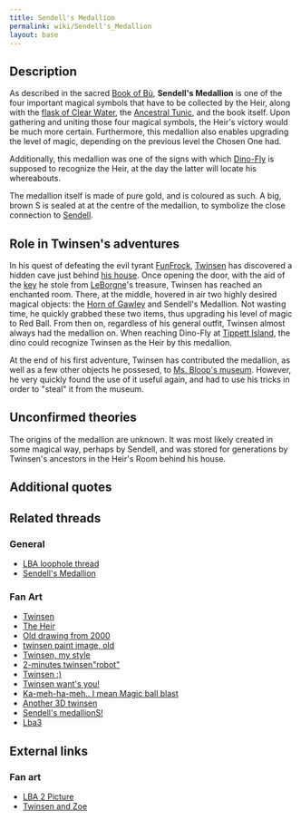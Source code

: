 ```yaml
---
title: Sendell's Medallion
permalink: wiki/Sendell's_Medallion
layout: base
---
```


## Description

As described in the sacred [Book of Bù](Book_of_Bù "wikilink"),
**Sendell's Medallion** is one of the four important magical symbols
that have to be collected by the Heir, along with the [flask of Clear
Water](flask_of_Clear_Water "wikilink"), the [Ancestral
Tunic](Ancestral_Tunic "wikilink"), and the book itself. Upon gathering
and uniting those four magical symbols, the Heir's victory would be much
more certain. Furthermore, this medallion also enables upgrading the
level of magic, depending on the previous level the Chosen One had.

Additionally, this medallion was one of the signs with which
[Dino-Fly](Dino-Fly "wikilink") is supposed to recognize the Heir, at
the day the latter will locate his whereabouts.

The medallion itself is made of pure gold, and is coloured as such. A
big, brown S is sealed at at the centre of the medallion, to symbolize
the close connection to [Sendell](Sendell "wikilink").

## Role in Twinsen's adventures

In his quest of defeating the evil tyrant
[FunFrock](FunFrock "wikilink"), [Twinsen](Twinsen "wikilink") has
discovered a hidden cave just behind [his
house](Twinsen's_house "wikilink"). Once opening the door, with the aid
of the [key](Key_to_the_Heir's_room "wikilink") he stole from
[LeBorgne](LeBorgne "wikilink")'s treasure, Twinsen has reached an
enchanted room. There, at the middle, hovered in air two highly desired
magical objects: the [Horn of Gawley](Horn_of_Gawley "wikilink") and
Sendell's Medallion. Not wasting time, he quickly grabbed these two
items, thus upgrading his level of magic to Red Ball. From then on,
regardless of his general outfit, Twinsen almost always had the
medallion on. When reaching Dino-Fly at [Tippett
Island](Tippett_Island "wikilink"), the dino could recognize Twinsen as
the Heir by this medallion.

At the end of his first adventure, Twinsen has contributed the
medallion, as well as a few other objects he possesed, to [Ms. Bloop's
museum](Ms._Bloop's_museum "wikilink"). However, he very quickly found
the use of it useful again, and had to use his tricks in order to
"steal" it from the museum.

## Unconfirmed theories

The origins of the medallion are unknown. It was most likely created in
some magical way, perhaps by Sendell, and was stored for generations by
Twinsen's ancestors in the Heir's Room behind his house.

## Additional quotes

## Related threads

### General

- [LBA loophole
  thread](https://forum.magicball.net/showthread.php?t=6382)
- [Sendell's
  Medallion](https://forum.magicball.net/showthread.php?t=6363)

### Fan Art

- [Twinsen](https://forum.magicball.net/showthread.php?t=11287)
- [The Heir](https://forum.magicball.net/showthread.php?t=11291)
- [Old drawing from
  2000](https://forum.magicball.net/showthread.php?t=11279)
- [twinsen paint image,
  old](https://forum.magicball.net/showthread.php?t=11007)
- [Twinsen, my
  style](https://forum.magicball.net/showthread.php?t=11083)
- [2-minutes
  twinsen"robot"](https://forum.magicball.net/showthread.php?t=11023)
- [Twinsen :)](https://forum.magicball.net/showthread.php?t=10891)
- [Twinsen want's
  you!](https://forum.magicball.net/showthread.php?t=10819)
- [Ka-meh-ha-meh.. I mean Magic ball
  blast](https://forum.magicball.net/showthread.php?t=10812)
- [Another 3D
  twinsen](https://forum.magicball.net/showthread.php?t=10751)
- [Sendell's
  medallionS!](https://forum.magicball.net/showthread.php?t=9868)
- [Lba3](http://forum.magicball.net/showthread.php?p=112171#post112171)

## External links

### Fan art

- [LBA 2 Picture](http://www.deviantart.com/view/12986693/)
- [Twinsen and Zoe](http://www.deviantart.com/view/1047280/)
